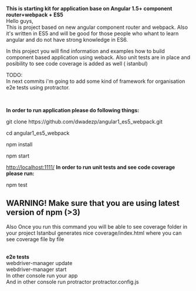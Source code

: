 <b>This is starting kit for application base on Angular 1.5+ component router+webpack + ES5</b>
<br>
Hello guys,
<br>
This is project based on new angular component router and webpack.
Also it's written in ES5 and will be good for those people who whant to learn angular and do not
have strong knowledge in ES6.

In this project you will find information and examples how to build component based application
using weback. Also unit tests are in place and posibility to see code coverage is added as well ( istanbul)

TODO:
<br>
In next commits i'm going to add some kind of framework for organisation e2e tests using protractor.

<br>

<b>In order to run application please do following things:</b>
<p>git clone https://github.com/dwadezp/angular1_es5_webpack.git</p>
<p>cd angular1_es5_webpack</p>
<p>npm install</p>
<p>npm start</p>
<a href="http://localhost:1111">http://localhost:1111/</a>
<b>In order to run unit tests and see code coverage please run:</b>
<p>npm test</p>

<h2>WARNING! Make sure that you are using latest version of npm (>3)</h2>

<p>Also Once you run this command you will be able to see coverage folder in your project
Istanbul generates nice coverage/index.html where you can see coverage file by file</p>

<br>
<b>e2e tests</b>
<br>
webdriver-manager update<br>
webdriver-manager start<br>
In other console run your app<br>
And in other console run protractor protractor.config.js



